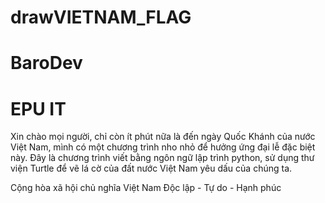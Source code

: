 # drawVIETNAM_FLAG
# BaroDev
# EPU IT
Xin chào mọi người, chỉ còn ít phút nữa là đến ngày Quốc Khánh của nước Việt Nam, mình có một chương trình nho nhỏ để hưởng ứng đại lễ đặc biệt này. 
Đây là chương trình viết bằng ngôn ngữ lập trình python, sử dụng thư viện Turtle để vẽ lá cờ của đất nước Việt Nam yêu dấu của chúng ta. 

Cộng hòa xã hội chủ nghĩa Việt Nam
  Độc lập - Tự do - Hạnh phúc
